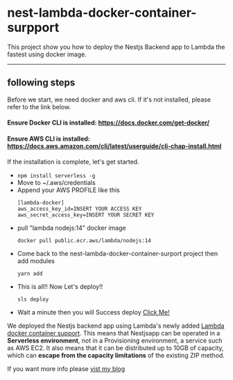 # nest-lambda-docker-container-surpport
This project show you how to deploy the Nestjs Backend app to Lambda the fastest using docker image.

---


## following steps
Before we start, we need docker and aws cli.
If it's not installed, please refer to the link below.

#### Ensure Docker CLI is installed: https://docs.docker.com/get-docker/
#### Ensure AWS CLI is installed: https://docs.aws.amazon.com/cli/latest/userguide/cli-chap-install.html

If the installation is complete, let's get started.

* ``` npm install serverless -g ```
* Move to ~/.aws/credentials
* Append your AWS PROFILE like this
    ```
    [lambda-docker] 
    aws_access_key_id=INSERT YOUR ACCESS KEY
    aws_secret_access_key=INSERT YOUR SECRET KEY
    ```
* pull "lambda nodejs:14" docker image
  ```  
  docker pull public.ecr.aws/lambda/nodejs:14
  ```
* Come back to the nest-lambda-docker-container-surport project then add modules
  ```
  yarn add
  ```
* This is all!! Now Let's deploy!!
    ```
    sls deploy
    ```
* Wait a minute then you will Success deploy
    [Click Me!](https://vdgluh9uh8.execute-api.ap-northeast-2.amazonaws.com/dev/hello)
    

We deployed the Nestjs backend app using Lambda's newly added [Lambda docker container support](https://aws.amazon.com/ko/blogs/korea/new-for-aws-lambda-container-image-support/). This means that Nestjsapp can be operated in a **Serverless environment**, not in a Provisioning environment, a service such as AWS EC2. It also means that it can be distributed up to 10GB of capacity, which can **escape from the capacity limitations** of the existing ZIP method.

If you want more info please [vist my blog](https://velog.io/@ghdmsrkd/NestJS-App-deploy-with-lambda-docker-container-support-and-Serverless-Framwork)